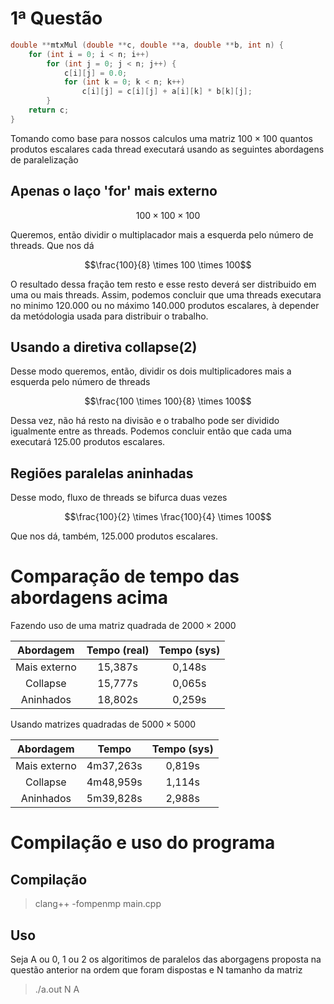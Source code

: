 # 1ª Questão
```c++
double **mtxMul (double **c, double **a, double **b, int n) {
    for (int i = 0; i < n; i++)
        for (int j = 0; j < n; j++) {
            c[i][j] = 0.0;
            for (int k = 0; k < n; k++)
                c[i][j] = c[i][j] + a[i][k] * b[k][j];
        }
    return c;
}
```
Tomando como base para nossos calculos uma matriz $100 \times 100$ quantos produtos escalares cada thread executará usando as seguintes abordagens de paralelização

## Apenas o laço 'for' mais externo

$$100 \times 100 \times 100$$

Queremos, então dividir o multiplacador mais a esquerda pelo número de threads. Que nos dá

$$\frac{100}{8} \times 100 \times 100$$

O resultado dessa fração tem resto e esse resto deverá ser distribuido em uma ou mais threads. Assim, podemos concluir que uma threads executara no minimo 120.000 ou no máximo 140.000 produtos escalares, à depender da metódologia usada para distribuir o trabalho.

## Usando a diretiva collapse(2)

Desse modo queremos, então, dividir os dois multiplicadores mais a esquerda pelo número de threads

$$\frac{100 \times 100}{8} \times 100$$

Dessa vez, não há resto na divisão e o trabalho pode ser dividido igualmente entre as threads. Podemos concluir então que cada uma executará 125.00 produtos escalares.

## Regiões paralelas aninhadas

Desse modo, fluxo de threads se bifurca duas vezes

$$\frac{100}{2} \times \frac{100}{4} \times 100$$

Que nos dá, também, 125.000 produtos escalares.

# Comparação de tempo das abordagens acima

Fazendo uso de uma matriz quadrada de $2000 \times 2000$

|  Abordagem  | Tempo (real) | Tempo (sys) |
|:-----------:|:------------:|:-----------:|
|Mais externo |15,387s       |0,148s       |
|Collapse     |15,777s       |0,065s       |
|Aninhados    |18,802s       |0,259s       |

Usando matrizes quadradas de $5000 \times 5000$

|  Abordagem  |  Tempo  |Tempo (sys)|
|:-----------:|:-------:|:---------:|
|Mais externo |4m37,263s|0,819s     |
|Collapse     |4m48,959s|1,114s     |
|Aninhados    |5m39,828s|2,988s     |


# Compilação e uso do programa

## Compilação
> clang++ -fompenmp main.cpp

## Uso
Seja A ou 0, 1 ou 2 os algoritimos de paralelos das aborgagens proposta na questão anterior na ordem que foram dispostas e N tamanho da matriz
> ./a.out N A